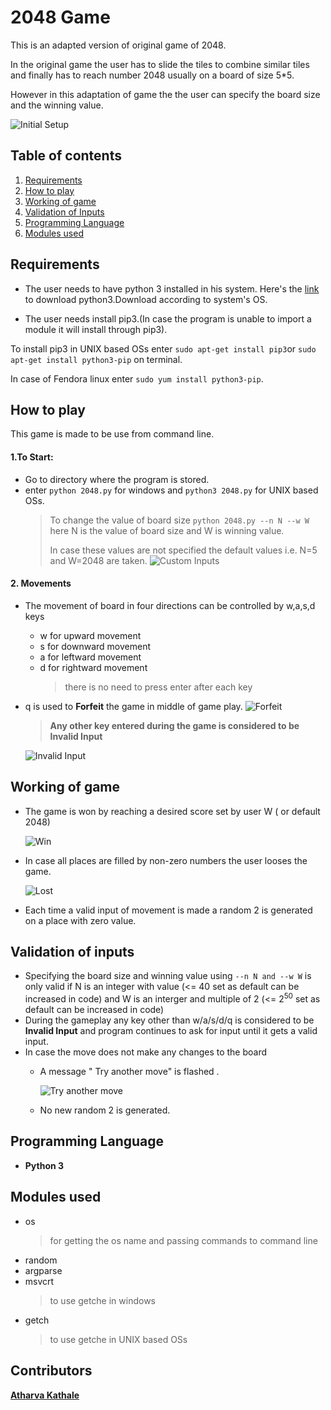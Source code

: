 # 2048 Game
This is an adapted version of original game of 2048.

In the original game the user has to slide the tiles to combine similar tiles and finally has to reach number 2048 usually on a board of size 5*5.

However in this adaptation of game the the user can specify the board size and the winning value.


![Initial Setup](/Images/InitialSetup.png)

## Table of contents
1. [Requirements](#requirements)
2. [How to play](#how-to-play)
3. [Working of game](#working-of-game)
4. [Validation of Inputs](#validation-of-inputs)
5. [Programming Language](#programming-language)
6. [Modules used](#modules-used)
## Requirements
* The user needs to have python 3 installed in his system.
Here's the [link](https://www.python.org/downloads/) to download python3.Download according to system's OS.

* The user needs install pip3.(In case the program is unable to import a module it will install through pip3).

To install pip3 in UNIX based OSs enter 
`sudo apt-get install pip3`or `sudo apt-get install python3-pip` on terminal.

In case of Fendora linux enter `sudo yum install python3-pip`.

## How to play
This game is made to be use from command line.

#### 1.To Start:
* Go to directory where the program is stored.
* enter ` python 2048.py ` for windows and `python3 2048.py` for UNIX based OSs.
  > To change the value of board size `python 2048.py --n N --w W`
  > here N is the value of board size and W is winning value.
  >
  > In case these values are not specified the default values i.e. N=5 and W=2048 are taken.
  ![Custom Inputs](/Images/Customspecifying.png)


#### 2. Movements
* The movement of board in four directions can be controlled by  w,a,s,d keys
  * w for upward movement
  * s for downward movement
  * a for leftward movement
  * d for rightward movement
    > there is no need to press enter after each key
* q is used to __**Forfeit**__ the game in middle of game play.
![Forfeit](/Images/Forfeit.png)
  >**Any other key entered during the game is considered to be Invalid Input**
  
  
  ![Invalid Input](/Images/Invalid.png)

## Working of game
* The game is won by reaching a desired score set by user W ( or default 2048)


  ![Win](/Images/Win.png)
* In case all places are filled by non-zero numbers the user looses the game.


  ![Lost](/Images/lost.png)
  
* Each time a valid input of movement is made a random 2 is generated on a place with zero value.


## Validation of inputs
* Specifying the board size and winning value using `--n N and --w W` is
only valid if N is an integer with value (<= 40 set as default can be increased in code)
and W is an interger and multiple of 2 (<= 2<sup>50</sup> set as default can be increased in code)
* During the gameplay any key other than w/a/s/d/q is considered to be **Invalid Input** and 
program continues to ask for input until it gets a valid input.
* In case the move does not make any changes to the board 
  * A message " Try another move" is flashed .
  
  
    ![Try another move](/Images/tryanothermove.png)
  * No new random 2 is generated.
  
## Programming Language
* **Python 3**
## Modules used
* os 
  > for getting the os name and passing commands to command line
* random
* argparse
* msvcrt
  >to use getche in windows
* getch
  >to use getche in UNIX based OSs
## Contributors
**[Atharva Kathale](https://github.com/Atharva-K12)**




